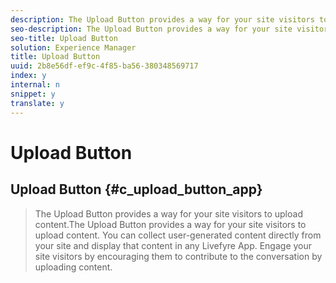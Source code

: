 ```yaml
---
description: The Upload Button provides a way for your site visitors to upload content.
seo-description: The Upload Button provides a way for your site visitors to upload content.
seo-title: Upload Button
solution: Experience Manager
title: Upload Button
uuid: 2b8e56df-ef9c-4f85-ba56-380348569717
index: y
internal: n
snippet: y
translate: y
---
```


# Upload Button

## Upload Button {#c_upload_button_app}
>The Upload Button provides a way for your site visitors to upload content.The Upload Button provides a way for your site visitors to upload content. You can collect user-generated content directly from your site and display that content in any Livefyre App. Engage your site visitors by encouraging them to contribute to the conversation by uploading content.
